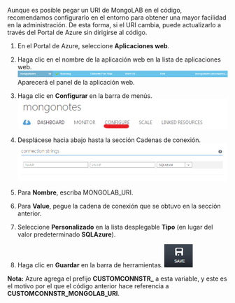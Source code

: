 Aunque es posible pegar un URI de MongoLAB en el código, recomendamos configurarlo en el entorno para obtener una mayor facilidad en la administración. De esta forma, si el URI cambia, puede actualizarlo a través del Portal de Azure sin dirigirse al código.


1. En el Portal de Azure, seleccione **Aplicaciones web**.
1. Haga clic en el nombre de la aplicación web en la lista de aplicaciones web. ![WebAppEntry][entry-website] Aparecerá el panel de la aplicación web.

1. Haga clic en **Configurar** en la barra de menús. ![WebAppDashboardConfig][focus-mongolab-websitedashboard-config]

1. Desplácese hacia abajo hasta la sección Cadenas de conexión. ![WebAppConnectionStrings][focus-mongolab-websiteconnectionstring]

1. Para **Nombre**, escriba MONGOLAB\_URI.
1. Para **Value**, pegue la cadena de conexión que se obtuvo en la sección anterior.
1. Seleccione **Personalizado** en la lista desplegable **Tipo** (en lugar del valor predeterminado **SQLAzure**).
1. Haga clic en **Guardar** en la barra de herramientas. ![SaveWebApp][button-website-save]

**Nota:** Azure agrega el prefijo **CUSTOMCONNSTR\_** a esta variable, y este es el motivo por el que el código anterior hace referencia a **CUSTOMCONNSTR\_MONGOLAB\_URI**.

[entry-website]: ./media/howto-save-connectioninfo-mongolab/entry-website.png
[focus-mongolab-websitedashboard-config]: ./media/howto-save-connectioninfo-mongolab/focus-mongolab-websitedashboard-config.png
[focus-mongolab-websiteconnectionstring]: ./media/howto-save-connectioninfo-mongolab/focus-mongolab-websiteconnectionstring.png
[button-website-save]: ./media/howto-save-connectioninfo-mongolab/button-website-save.png

<!---HONumber=August15_HO6-->